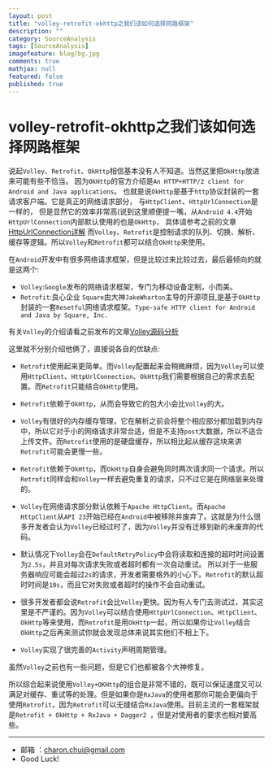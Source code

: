 ```yaml
---
layout: post
title: "volley-retrofit-okhttp之我们该如何选择网路框架"
description: ""
category: SourceAnalysis
tags: [SourceAnalysis]
imagefeature: blog/bg.jpg
comments: true
mathjax: null
featured: false
published: true
---
```


volley-retrofit-okhttp之我们该如何选择网路框架
===

说起`Volley`、`Retrofit`、`OkHttp`相信基本没有人不知道。当然这里把`OkHttp`放进来可能有些不恰当。
因为`OkHttp`的官方介绍是`An HTTP+HTTP/2 client for Android and Java applications`。
也就是说`OkHttp`是基于`http`协议封装的一套请求客户端。它是真正的网络请求部分，
与`HttpClient`、`HttpUrlConnection`是一样的，
但是显然它的效率非常高(说到这里顺便提一嘴，从`Android 4.4`开始`HttpUrlConnection`内部默认使用的也是`OkHttp`，
具体请参考之前的文章[HttpUrlConnection详解][1]
而`Volley`、`Retrofit`是控制请求的队列、切换、解析、缓存等逻辑。所以`Volley`和`Retrofit`都可以结合`OkHttp`来使用。 


在`Android`开发中有很多网络请求框架，但是比较过来比较过去，最后最倾向的就是这两个:    

- `Volley`:`Google`发布的网络请求框架，专门为移动设备定制，小而美。     
- `Retrofit`:良心企业    `Square`由大神`JakeWharton`主导的开源项目,是基于`OkHttp`封装的一套`Resetful`网络请求框架。`Type-safe HTTP client for Android and Java by Square, Inc.`


有关`Volley`的介绍请看之前发布的文章[Volley源码分析][2]


这里就不分别介绍他俩了，直接说各自的优缺点:    

- `Retrofit`使用起来更简单。而`Volley`配置起来会稍微麻烦，因为`Volley`可以使用`HttpClient`、`HttpUrlConnection`、`OkHttp`我们需要根据自己的需求去配置。而`Retrofit`只能结合`OkHttp`使用。   

- `Retrofit`依赖于`OkHttp`，从而会导致它的包大小会比`Volley`的大。 

- `Volley`有很好的内存缓存管理，它在解析之前会将整个相应部分都加载到内存中，所以它对于小的网络请求非常合适，但是不支持`post`大数据，所以不适合上传文件。而`Retrofit`使用的是硬盘缓存，所以相比起从缓存这块来讲`Retrofit`可能会更慢一些。   

- `Retrofit`依赖于`OkHttp`，而`OkHttp`自身会避免同时两次请求同一个请求。所以`Retrofit`同样会和`Volley`一样去避免重复的请求，只不过它是在网络层来处理的。 

- `Volley`在网络请求部分默认依赖于`Apache HttpClient`。而`Apache HttpClient`从`API 23`开始已经在`Android`中被移除并废弃了。这就是为什么很多开发者会认为`Volley`已经过时了，因为`Volley`并没有迁移到新的未废弃的代码。    

- 默认情况下`Volley`会在`DefaultRetryPolicy`中会将读取和连接的超时时间设置为`2.5s`，并且对每次请求失败或者超时都有一次自动重试。 所以对于一些服务器响应可能会超过`2s`的请求，开发者需要格外的小心下。`Retrofit`的默认超时时间是`10s`，而且它对失败或者超时的操作不会自动重试。      
- 很多开发者都会说`Retrofit`会比`Volley`更快。因为有人专门去测试过，其实这里是不严谨的。因为`Volley`可以结合使用`HttpUrlConnection`、`HttpClient`、`OkHttp`等来使用，而`Retrofit`是用`OkHttp`一起，所以如果你让`Volley`结合`OkHttp`之后再来测试你就会发现总体来说其实他们不相上下。    


- `Volley`实现了很完善的`Activity`声明周期管理。

虽然`Volley`之前也有一些问题，但是它们也都被各个大神修复。


所以综合起来说使用`Volley+OKHttp`的组合是非常不错的，既可以保证速度又可以满足对缓存、重试等的处理。但是如果你是`RxJava`的使用者那你可能会更偏向于使用`Retrofit`，因为`Retrofit`可以无缝结合`RxJava`使用。目前主流的一套框架就是`Retrofit + OkHttp + RxJava + Dagger2 `，但是对使用者的要求也相对要高些。


[1]: https://github.com/CharonChui/AndroidNote/blob/master/SourceAnalysis/Netowork/HttpURLConnection%E8%AF%A6%E8%A7%A3.md "HttpUrlConnection详解"
[2]: https://github.com/CharonChui/AndroidNote/blob/master/SourceAnalysis/Netowork/Volley%E6%BA%90%E7%A0%81%E5%88%86%E6%9E%90.md "Volley源码分析"
		
---

- 邮箱 ：charon.chui@gmail.com  
- Good Luck! 